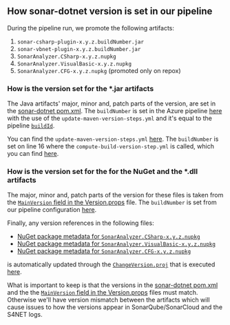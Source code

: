 ## How sonar-dotnet version is set in our pipeline

During the pipeline run, we promote the following artifacts:

1. `sonar-csharp-plugin-x.y.z.buildNumber.jar`
1. `sonar-vbnet-plugin-x.y.z.buildNumber.jar`
1. `SonarAnalyzer.CSharp-x.y.z.nupkg`
1. `SonarAnalyzer.VisualBasic-x.y.z.nupkg`
1. `SonarAnalyzer.CFG-x.y.z.nupkg` (promoted only on repox)

### How is the version set for the *.jar artifacts

The Java artifacts' major, minor and, patch parts of the version, are set in the [sonar-dotnet pom.xml](https://github.com/SonarSource/sonar-dotnet/blob/master/pom.xml#L14).
The `buildNumber` is set in the Azure pipeline [here](https://github.com/SonarSource/sonar-dotnet/blob/master/azure-pipelines.yml#L538) with the use of the `update-maven-version-steps.yml` and it's equal to the pipeline [`buildId`](https://learn.microsoft.com/en-us/azure/devops/pipelines/process/run-number?view=azure-devops&tabs=yaml#tokens).

You can find the `update-maven-version-steps.yml` [here](https://dev.azure.com/sonarsource/DotNetTeam%20Project/_git/pipelines-yaml-templates?path=/update-maven-version-steps.yml).
The `buildNumber` is set on line 16 where the `compute-build-version-step.yml` is called, which you can find [here](https://dev.azure.com/sonarsource/DotNetTeam%20Project/_git/pipelines-yaml-templates?path=/compute-build-version-step.yml).

### How is the version set for the for the NuGet and the *.dll artifacts

The major, minor and, patch parts of the version for these files is taken from the [`MainVersion` field in the Version.props](https://github.com/SonarSource/sonar-dotnet/blob/master/scripts/version/Version.props#L3) file. 
The `buildNumber` is set from our pipeline configuration [here](https://github.com/SonarSource/sonar-dotnet/blob/master/azure-pipelines.yml#L92).

Finally, any version references in the following files:
- [NuGet package metadata for `SonarAnalyzer.CSharp-x.y.z.nupkg`](https://github.com/SonarSource/sonar-dotnet/blob/master/analyzers/packaging/SonarAnalyzer.CSharp.nuspec)
- [NuGet package metadata for `SonarAnalyzer.VisualBasic-x.y.z.nupkg`](https://github.com/SonarSource/sonar-dotnet/blob/master/analyzers/packaging/SonarAnalyzer.VisualBasic.nuspec)
- [NuGet package metadata for `SonarAnalyzer.CFG-x.y.z.nupkg`](https://github.com/SonarSource/sonar-dotnet/blob/master/analyzers/src/SonarAnalyzer.CFG/SonarAnalyzer.CFG.cs.nuspec)

is automatically updated through the [`ChangeVersion.proj`](https://github.com/SonarSource/sonar-dotnet/blob/master/scripts/version/ChangeVersion.proj) that is executed [here](https://github.com/SonarSource/sonar-dotnet/blob/master/azure-pipelines.yml#L91).



What is important to keep is that the versions in the [sonar-dotnet pom.xml](https://github.com/SonarSource/sonar-dotnet/blob/master/pom.xml#L14) and the the [`MainVersion` field in the Version.props](https://github.com/SonarSource/sonar-dotnet/blob/master/scripts/version/Version.props#L3) files must
match. Otherwise we'll have version mismatch between the artifacts which will cause issues to how the versions appear in SonarQube/SonarCloud and the S4NET logs.